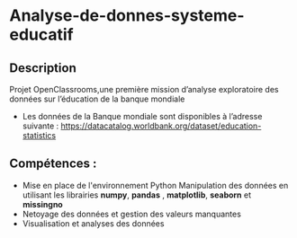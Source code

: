 # Analyse-de-donnes-systeme-educatif
## Description
Projet OpenClassrooms,une première mission d’analyse exploratoire des données sur l’éducation de la banque mondiale

* Les données de la Banque mondiale sont disponibles à l’adresse suivante : https://datacatalog.worldbank.org/dataset/education-statistics
## Compétences :
* Mise en place de l'environnement Python
Manipulation des données en utilisant les librairies **numpy**, **pandas** , **matplotlib**, **seaborn** et **missingno**
* Netoyage des données et gestion des valeurs manquantes
* Visualisation et analyses des données

